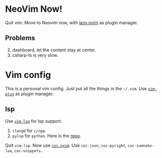 # NeoVim Now!

Quit vim. Move to Neovim now, with [lazy.nvim](https://github.com/folke/lazy.nvim)
 as plugin manager.

## Problems

2. dashboard, let the content stay at center.
3. csharp-ls is very slow.


# Vim config

This is a personal vim config. Just put all the things in the `~/.vim`.
Use [`vim-plug`](https://github.com/junegunn/vim-plug) as plugin manager.

## lsp

Use [`vim-lsp`](https://github.com/prabirshrestha/vim-lsp) for lsp support. 
1. `clangd` for `c/cpp`.
2. `pylsp` for `python`. Here is the [repo](https://github.com/python-lsp/python-lsp-server).

Quit `vim-lsp`. Now use [`coc.nvim`](https://github.com/neoclide/coc.nvim).
Use `coc-json`, `coc-pyright`, `coc-sumneko-lua`, `coc-snippets`.

